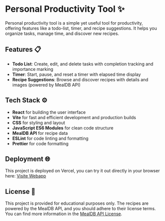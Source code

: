 # Personal Productivity Tool ✨

Personal productivity tool is a simple yet useful tool for productivity, offering features like a todo-list, timer, and recipe suggestions. It helps you organize tasks, manage time, and discover new recipes.

## Features 📋
- **Todo List**: Create, edit, and delete tasks with completion tracking and importance marking
- **Timer**: Start, pause, and reset a timer with elapsed time display
- **Recipe Suggestions**: Browse and discover recipes with details and images (powered by MealDB API)

## Tech Stack ⚙️
- **React** for building the user interface
- **Vite** for fast and efficient development and production builds
- **CSS** for styling and layout
- **JavaScript ES6 Modules** for clean code structure
- **MealDB API** for recipe data
- **ESLint** for code linting and formatting
- **Prettier** for code formatting

## Deployment 🌐
This project is deployed on Vercel, you can try it out directly in your browser here: [Visite Webapp](https://webapp-todo.vercel.app/)

## License 📜
This project is provided for educational purposes only. The recipes are powered by the MealDB API, and you should adhere to their license terms. You can find more information in the [MealDB API License](https://www.themealdb.com/api.php).
